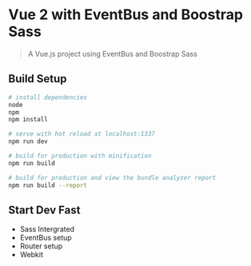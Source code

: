 # Vue 2 with EventBus and Boostrap Sass

> A Vue.js project using EventBus and Boostrap Sass

## Build Setup

``` bash
# install dependencies
node
npm
npm install

# serve with hot reload at localhost:1337
npm run dev

# build for production with minification
npm run build

# build for production and view the bundle analyzer report
npm run build --report
```


## Start Dev Fast
* Sass Intergrated
* EventBus setup
* Router setup
* Webkit

